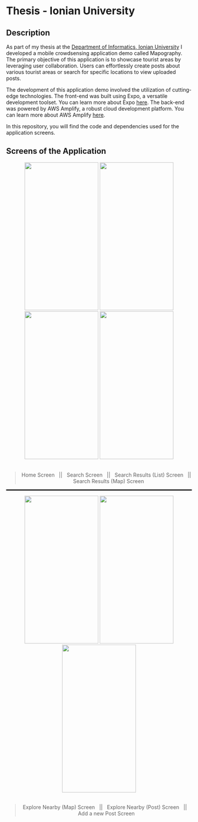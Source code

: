 # Thesis - Ionian University

## Description
As part of my thesis at the [Department of Informatics, Ionian University](https://di.ionio.gr/en/) I developed a mobile crowdsensing application demo called Mapography. The primary objective of this application is to showcase tourist areas by leveraging user collaboration. Users can effortlessly create posts about various tourist areas or search for specific locations to view uploaded posts. 

The development of this application demo involved the utilization of cutting-edge technologies. The front-end was built using Expo, a versatile development toolset. You can learn more about Expo [here](https://expo.io/). The back-end was powered by AWS Amplify, a robust cloud development platform. You can learn more about AWS Amplify [here](https://aws.amazon.com/amplify/).

In this repository, you will find the code and dependencies used for the application screens.

## Screens of the Application

<div align="center">
  <img src="https://user-images.githubusercontent.com/32645619/123447821-f2564f80-d5e2-11eb-8ad2-f54477e1e740.jpg" width="200" height="400">
  <img src="https://user-images.githubusercontent.com/32645619/123451676-67775400-d5e6-11eb-9acb-35fb8441d846.jpg" width="200" height="400">
  <img src="https://user-images.githubusercontent.com/32645619/123452025-b02f0d00-d5e6-11eb-98a0-89b2a36cd3cf.jpg" width="200" height="400">
  <img src="https://user-images.githubusercontent.com/32645619/123452997-ab1e8d80-d5e7-11eb-93e9-402843964cc4.jpg" width="200" height="400">
</div>
<br/>
<div align="center">
  <blockquote>
    <p>Home Screen &nbsp;&nbsp;||&nbsp;&nbsp; Search Screen &nbsp;&nbsp;||&nbsp;&nbsp; Search Results (List) Screen &nbsp;&nbsp;||&nbsp;&nbsp; Search Results (Map) Screen</p>
  </blockquote>
</div>

<hr style="border: 0.5px solid black;">
<div align="center">
  <img src="https://user-images.githubusercontent.com/32645619/123453258-fb95eb00-d5e7-11eb-81a4-0e9db4e70a7b.jpg" width="200" height="400">
  <img src="https://user-images.githubusercontent.com/32645619/123453953-b0c8a300-d5e8-11eb-98a7-ba60198d323b.jpg" width="200" height="400">
  <img src="https://user-images.githubusercontent.com/32645619/123456495-93e19f00-d5eb-11eb-9e91-f6cb66a21470.jpg" width="200" height="400">
</div>
<br/>
<div align="center">
  <blockquote>
    <p>Explore Nearby (Map) Screen &nbsp;&nbsp;||&nbsp;&nbsp; Explore Nearby (Post) Screen &nbsp;&nbsp;||&nbsp;&nbsp; Add a new Post Screen</p>
  </blockquote>
</div>
